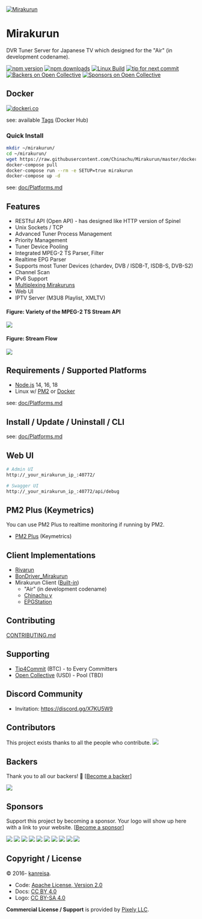 [![Mirakurun](https://gist.githubusercontent.com/kanreisa/0ab27d7771e97edce5a24cc81b9b8ce6/raw/e50683f1c4e7d1a13e9ef468f8cc945b0dbc853c/logo-mirakurun.svg)](https://github.com/Chinachu/Mirakurun)

# Mirakurun

DVR Tuner Server for Japanese TV which designed for the "Air" (in development codename).

[![npm version][npm-img]][npm-url]
[![npm downloads][downloads-image]][downloads-url]
[![Linux Build][azure-pipelines-img]][azure-pipelines-url]
[![tip for next commit](https://tip4commit.com/projects/43158.svg)](https://tip4commit.com/github/Chinachu/Mirakurun)
[![Backers on Open Collective](https://opencollective.com/Mirakurun/backers/badge.svg)](#backers)
[![Sponsors on Open Collective](https://opencollective.com/Mirakurun/sponsors/badge.svg)](#sponsors)

## Docker

[![dockeri.co](https://dockeri.co/image/chinachu/mirakurun)][docker-url]

see: available [Tags](https://hub.docker.com/r/chinachu/mirakurun/tags) (Docker Hub)

### Quick Install

```sh
mkdir ~/mirakurun/
cd ~/mirakurun/
wget https://raw.githubusercontent.com/Chinachu/Mirakurun/master/docker/docker-compose.yml
docker-compose pull
docker-compose run --rm -e SETUP=true mirakurun
docker-compose up -d
```

see: [doc/Platforms.md](doc/Platforms.md)

## Features

* RESTful API (Open API) - has designed like HTTP version of Spinel
* Unix Sockets / TCP
* Advanced Tuner Process Management
* Priority Management
* Tuner Device Pooling
* Integrated MPEG-2 TS Parser, Filter
* Realtime EPG Parser
* Supports most Tuner Devices (chardev, DVB / ISDB-T, ISDB-S, DVB-S2)
* Channel Scan
* IPv6 Support
* [Multiplexing Mirakuruns](doc/Mirakuruns.md)
* Web UI
* IPTV Server (M3U8 Playlist, XMLTV)

#### Figure: Variety of the MPEG-2 TS Stream API

![](https://gist.githubusercontent.com/kanreisa/0ab27d7771e97edce5a24cc81b9b8ce6/raw/e50683f1c4e7d1a13e9ef468f8cc945b0dbc853c/mirakurun-fig-api-variety.svg)

#### Figure: Stream Flow

![](https://gist.githubusercontent.com/kanreisa/0ab27d7771e97edce5a24cc81b9b8ce6/raw/e50683f1c4e7d1a13e9ef468f8cc945b0dbc853c/mirakurun-fig-flow-stream.svg)

## Requirements / Supported Platforms

* [Node.js](http://nodejs.org/) 14, 16, 18
* Linux w/ [PM2](http://pm2.keymetrics.io/) or [Docker](https://hub.docker.com/r/chinachu/mirakurun)

see: [doc/Platforms.md](doc/Platforms.md)

## **Install / Update / Uninstall / CLI**

see: [doc/Platforms.md](doc/Platforms.md)

## Web UI

```sh
# Admin UI
http://_your_mirakurun_ip_:40772/

# Swagger UI
http://_your_mirakurun_ip_:40772/api/debug
```

## PM2 Plus (Keymetrics)

You can use PM2 Plus to realtime monitoring if running by PM2.

* [PM2 Plus](https://pm2.io/plus/) (Keymetrics)

## Client Implementations

* [Rivarun](https://github.com/Chinachu/Rivarun)
* [BonDriver_Mirakurun](https://github.com/Chinachu/BonDriver_Mirakurun)
* Mirakurun Client ([Built-in](https://github.com/Chinachu/Mirakurun/blob/master/src/client.ts))
  * "Air" (in development codename)
  * [Chinachu γ](https://github.com/Chinachu/Chinachu/wiki/Gamma-Installation-V2)
  * [EPGStation](https://github.com/l3tnun/EPGStation)

## Contributing

[CONTRIBUTING.md](CONTRIBUTING.md)

## Supporting

* [Tip4Commit](https://tip4commit.com/github/Chinachu/Mirakurun) (BTC) - to Every Committers
* [Open Collective](https://opencollective.com/Mirakurun) (USD) - Pool (TBD)

## Discord Community

* Invitation: https://discord.gg/X7KU5W9

## Contributors

This project exists thanks to all the people who contribute.
<a href="https://github.com/Chinachu/Mirakurun/graphs/contributors"><img src="https://opencollective.com/Mirakurun/contributors.svg?width=890&button=false" /></a>

## Backers

Thank you to all our backers! 🙏 [[Become a backer](https://opencollective.com/Mirakurun#backer)]

<a href="https://opencollective.com/Mirakurun#backers" target="_blank"><img src="https://opencollective.com/Mirakurun/backers.svg?width=890"></a>

## Sponsors

Support this project by becoming a sponsor. Your logo will show up here with a link to your website. [[Become a sponsor](https://opencollective.com/Mirakurun#sponsor)]

<a href="https://opencollective.com/Mirakurun/sponsor/0/website" target="_blank"><img src="https://opencollective.com/Mirakurun/sponsor/0/avatar.svg"></a>
<a href="https://opencollective.com/Mirakurun/sponsor/1/website" target="_blank"><img src="https://opencollective.com/Mirakurun/sponsor/1/avatar.svg"></a>
<a href="https://opencollective.com/Mirakurun/sponsor/2/website" target="_blank"><img src="https://opencollective.com/Mirakurun/sponsor/2/avatar.svg"></a>
<a href="https://opencollective.com/Mirakurun/sponsor/3/website" target="_blank"><img src="https://opencollective.com/Mirakurun/sponsor/3/avatar.svg"></a>
<a href="https://opencollective.com/Mirakurun/sponsor/4/website" target="_blank"><img src="https://opencollective.com/Mirakurun/sponsor/4/avatar.svg"></a>
<a href="https://opencollective.com/Mirakurun/sponsor/5/website" target="_blank"><img src="https://opencollective.com/Mirakurun/sponsor/5/avatar.svg"></a>
<a href="https://opencollective.com/Mirakurun/sponsor/6/website" target="_blank"><img src="https://opencollective.com/Mirakurun/sponsor/6/avatar.svg"></a>
<a href="https://opencollective.com/Mirakurun/sponsor/7/website" target="_blank"><img src="https://opencollective.com/Mirakurun/sponsor/7/avatar.svg"></a>
<a href="https://opencollective.com/Mirakurun/sponsor/8/website" target="_blank"><img src="https://opencollective.com/Mirakurun/sponsor/8/avatar.svg"></a>
<a href="https://opencollective.com/Mirakurun/sponsor/9/website" target="_blank"><img src="https://opencollective.com/Mirakurun/sponsor/9/avatar.svg"></a>

## Copyright / License

&copy; 2016- [kanreisa](https://github.com/kanreisa).

* Code: [Apache License, Version 2.0](LICENSE)
* Docs: [CC BY 4.0](https://creativecommons.org/licenses/by/4.0/)
* Logo: [CC BY-SA 4.0](https://creativecommons.org/licenses/by-sa/4.0/)

**Commercial License / Support** is provided by [Pixely LLC](https://pixely.jp/).

[npm-img]: https://img.shields.io/npm/v/mirakurun.svg
[npm-url]: https://npmjs.org/package/mirakurun
[downloads-image]: https://img.shields.io/npm/dm/mirakurun.svg?style=flat
[downloads-url]: https://npmjs.org/package/mirakurun
[azure-pipelines-img]: https://dev.azure.com/chinachu/Mirakurun/_apis/build/status/Chinachu.Mirakurun?branchName=master
[azure-pipelines-url]: https://dev.azure.com/chinachu/Mirakurun/_build/latest?definitionId=1&branchName=master
[docker-url]: https://hub.docker.com/r/chinachu/mirakurun
